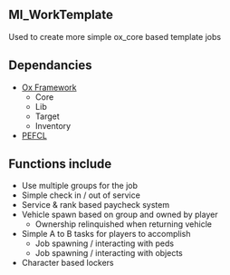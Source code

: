 ## MI_WorkTemplate
Used to create more simple ox_core based template jobs

## Dependancies
* [Ox Framework](https://github.com/overextended/overextended.github.io)
    * Core
    * Lib
    * Target
    * Inventory
* [PEFCL](https://github.com/project-error/pefcl)

## Functions include
* Use multiple groups for the job
* Simple check in / out of service
* Service & rank based paycheck system
* Vehicle spawn based on group and owned by player
    * Ownership relinquished when returning vehicle
* Simple A to B tasks for players to accomplish
    * Job spawning / interacting with peds
    * Job spawning / interacting with objects
* Character based lockers

